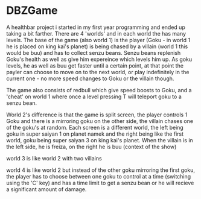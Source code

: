 DBZGame
=======

A healthbar project i started in my first year programming and ended up taking a bit farther.
There are 4 'worlds' and in each world the has many levels.
The base of the game (also world 1) is the player (Goku - in world 1 he is placed on king kai's planet) is being chased by a villain (world 1 this would be buu) and has to collect senzu beans. Senzu beans replenish Goku's health as well as give him expereince which levels him up. 
As goku levels, he as well as buu get faster until a certain point, at that point the payler can choose to move on to the next world, or play indefinitely in the current one - no more speed changes to Goku or the villain though.

The game also consists of redbull which give speed boosts to Goku, and a 'cheat' on world 1 where once a level pressing T will teleport goku to a senzu bean.

World 2's difference is that the game is split screen, the player controls 1 Goku and there is a mirroring goku on the other side, the villain chases one of the goku's at random.
Each screen is a different world, the left being goku in super saiyan 1 on planet namek and the right being like the first world, goku being super saiyan 3 on king kai's planet. When the villain is in the left side, he is freiza, on the right he is buu (context of the show)

world 3 is like world 2 with two villains

world 4 is like world 2 but instead of the other goku mirroring the first goku, the player has to choose between one goku to control at a time (switching using the 'C' key) and has a time limit to get a senzu bean or he will recieve a significant amount of damage.
